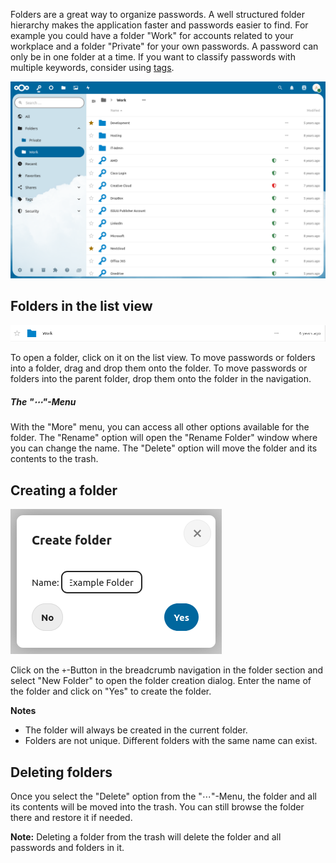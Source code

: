 Folders are a great way to organize passwords.
A well structured folder hierarchy makes the application faster and passwords easier to find.
For example you could have a folder "Work" for accounts related to your workplace and a folder "Private" for your own passwords.
A password can only be in one folder at a time.
If you want to classify passwords with multiple keywords, consider using [tags](./Tags).

![The folder section](_files/folder-section.png)

## Folders in the list view
![A single folder as displayed in the list view](_files/folder-single.png)

To open a folder, click on it on the list view.
To move passwords or folders into a folder, drag and drop them onto the folder.
To move passwords or folders into the parent folder, drop them onto the folder in the navigation.

##### The "⋯"-Menu
With the "More" menu, you can access all other options available for the folder.
The "Rename" option will open the "Rename Folder" window where you can change the name.
The "Delete" option will move the folder and its contents to the trash.

## Creating a folder
![The folder creation dialog](_files/folder-create.png)

Click on the `+`-Button in the breadcrumb navigation in the folder section and select "New Folder" to open the folder creation dialog.
Enter the name of the folder and click on "Yes" to create the folder.

**Notes**
- The folder will always be created in the current folder.
- Folders are not unique. Different folders with the same name can exist.


## Deleting folders
Once you select the "Delete" option from the "⋯"-Menu, the folder and all its contents will be moved into the trash.
You can still browse the folder there and restore it if needed.

**Note:** Deleting a folder from the trash will delete the folder and all passwords and folders in it.